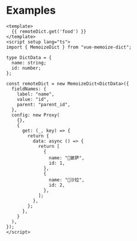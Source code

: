 # Examples
<!-- https://github.com/yanhao98/vue-memoize-dict/blob/a1f73b60b0b51823ffb3dc5ed4606f3f8d0bb644/packages/playground/src/components/MemoizeDict.vue -->


```vue preview
<template>
  {{ remoteDict.get('food') }}
</template>
<script setup lang="ts">
import { MemoizeDict } from "vue-memoize-dict";

type DictData = {
  name: string;
  id: number;
};

const remoteDict = new MemoizeDict<DictData>({
  fieldNames: {
    label: "name",
    value: "id",
    parent: "parent_id",
  },
  config: new Proxy(
    {},
    {
      get: (_, key) => {
        return {
          data: async () => {
            return [
              {
                name: "🍕披萨",
                id: 1,
              },
              {
                name: "🥗沙拉",
                id: 2,
              },
            ];
          },
        };
      },
    }
  ),
});
</script>

```
